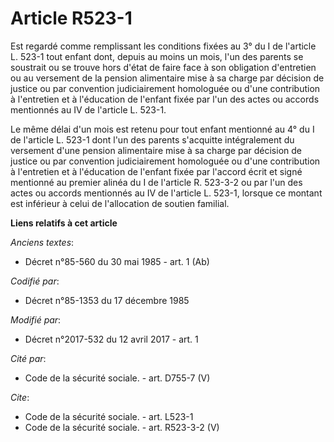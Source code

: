 # Article R523-1

Est regardé comme remplissant les conditions fixées au 3° du I de l'article L. 523-1 tout enfant dont, depuis au moins un
mois, l'un des parents se soustrait ou se trouve hors d'état de faire face à son obligation d'entretien ou au versement de la
pension alimentaire mise à sa charge par décision de justice ou par convention judiciairement homologuée ou d'une
contribution à l'entretien et à l'éducation de l'enfant fixée par l'un des actes ou accords mentionnés au IV de l'article L.
523-1. 

Le même délai d'un mois est retenu pour tout enfant mentionné au 4° du I de l'article L. 523-1 dont l'un des parents
s'acquitte intégralement du versement d'une pension alimentaire mise à sa charge par décision de justice ou par convention
judiciairement homologuée ou d'une contribution à l'entretien et à l'éducation de l'enfant fixée par l'accord écrit et signé
mentionné au premier alinéa du I de l'article R. 523-3-2 ou par l'un des actes ou accords mentionnés au IV de l'article L.
523-1, lorsque ce montant est inférieur à celui de l'allocation de soutien familial.

**Liens relatifs à cet article**

_Anciens textes_:

  - Décret n°85-560 du 30 mai 1985 - art. 1 (Ab)

_Codifié par_:

  - Décret n°85-1353 du 17 décembre 1985

_Modifié par_:

  - Décret n°2017-532 du 12 avril 2017 - art. 1

_Cité par_:

  - Code de la sécurité sociale. - art. D755-7 (V)

_Cite_:

  - Code de la sécurité sociale. - art. L523-1
  - Code de la sécurité sociale. - art. R523-3-2 (V)
